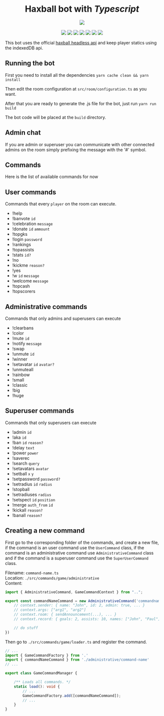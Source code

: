 <p align="center"">
    <h1 align="center">Haxball bot with <i>Typescript</i></h1>
    <p align="center">
        <img align="center" src="https://i.ibb.co/ynLzhWx/Sin-t-tulo.png">
        </br>
        </br>
        <img src="https://img.shields.io/badge/made%20with-typescript-blue">
        <img src="https://img.shields.io/badge/version-1.0.0-blue">
        <img src="https://img.shields.io/badge/license-GPLv2.0-green">
        <img src="https://img.shields.io/badge/open%20source-red">
        <img src="https://img.shields.io/github/last-commit/alpheratz0/haxbot?style=flat">
        <img src="https://img.shields.io/github/commit-activity/y/alpheratz0/haxbot?style=flat">
        <img src="http://unmaintained.tech/badge.svg">
    </p>
</p>


This bot uses the official [haxball headless api](https://github.com/haxball/haxball-issues/wiki/Headless-Host) and keep player statics using the indexedDB api.

## Running the bot
First you need to install all the dependencies `yarn cache clean && yarn install`

Then edit the room configuration at `src/room/configuration.ts` as you want.

After that you are ready to generate the .js file for the bot, just run `yarn run build`

The bot code will be placed at the `build` directory.

## Admin chat
If you are admin or superuser you can communicate with other connected admins on the room simply prefixing the message with the '#' symbol.

## Commands
Here is the list of available commands for now

## User commands
Commands that every `player` on the room can execute.
- !help
- !banvote `id`
- !celebration `message`
- !donate `id` `ammount`
- !topgks
- !login `password`
- !rankings
- !topassists
- !stats `id?`
- !no
- !kickme `reason?`
- !yes
- !w `id` `message`
- !welcome `message`
- !topcash
- !topscorers

## Administrative commands
Commands that only admins and superusers can execute
- !clearbans
- !color
- !mute `id`
- !notify `message`
- !swap
- !unmute `id`
- !winner
- !setavatar `id` `avatar?`
- !unmuteall
- !rainbow
- !small
- !classic
- !big
- !huge

## Superuser commands
Commands that only superusers can execute
- !admin `id`
- !aka `id`
- !ban `id` `reason?`
- !delay `text`
- !power `power`
- !saverec
- !search `query`
- !setavatars `avatar`
- !setball `x` `y`
- !setpassword `password?`
- !setradius `id` `radius`
- !stopball
- !setradiuses `radius`
- !setspect `id` `position`
- !merge `auth_from` `id`
- !kickall `reason?`
- !banall `reason?`

## Creating a new command
First go to the corresponding folder of the commands, and create a new file, if the command is an user command use the `UserCommand` class, if the command is an administrative command use `AdministrativeCommand` class and if the command is a superuser command use the `SuperUserCommand` class.

Filename: `command-name.ts` \
Location: `./src/commands/game/administrative` \
Content:
```ts
import { AdministrativeCommand, GameCommandContext } from "..";

export const commandNameCommand = new AdministrativeCommand('commandname', (context: GameCommandContext) => {
    // context.sender: { name: "John", id: 2, admin: true, ... }
    // context.args: ["arg1", "arg2"]
    // context.room: { sendAnnouncement(...), ... }
    // context.record: { goals: 2, assists: 10, names: ["John", "Paul"], ... }

    // do stuff
})
```
Then go to `./src/commands/game/loader.ts` and register the command.
```ts
// ...
import { GameCommandFactory } from '.'
import { commandNameCommand } from './administrative/command-name'
// ...

export class GameCommandManager {

    /** Loads all commands. */
    static load(): void {
        // ...
        GameCommandFactory.add([commandNameCommand]);
        // ...
    }
}

```
